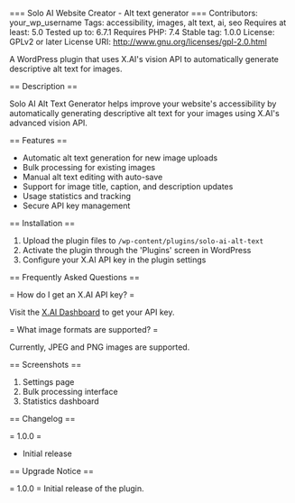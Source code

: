 === Solo AI Website Creator - Alt text generator ===
Contributors: your_wp_username
Tags: accessibility, images, alt text, ai, seo
Requires at least: 5.0
Tested up to: 6.7.1
Requires PHP: 7.4
Stable tag: 1.0.0
License: GPLv2 or later
License URI: http://www.gnu.org/licenses/gpl-2.0.html

A WordPress plugin that uses X.AI's vision API to automatically generate descriptive alt text for images.

== Description ==

Solo AI Alt Text Generator helps improve your website's accessibility by automatically generating descriptive alt text for your images using X.AI's advanced vision API.

== Features ==

* Automatic alt text generation for new image uploads
* Bulk processing for existing images
* Manual alt text editing with auto-save
* Support for image title, caption, and description updates
* Usage statistics and tracking
* Secure API key management

== Installation ==

1. Upload the plugin files to `/wp-content/plugins/solo-ai-alt-text`
2. Activate the plugin through the 'Plugins' screen in WordPress
3. Configure your X.AI API key in the plugin settings

== Frequently Asked Questions ==

= How do I get an X.AI API key? =

Visit the [X.AI Dashboard](https://x.ai/api) to get your API key.

= What image formats are supported? =

Currently, JPEG and PNG images are supported.

== Screenshots ==

1. Settings page
2. Bulk processing interface
3. Statistics dashboard

== Changelog ==

= 1.0.0 =
* Initial release

== Upgrade Notice ==

= 1.0.0 =
Initial release of the plugin. 